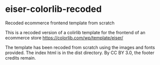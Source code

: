 # eiser-colorlib-recoded
Recoded ecommerce frontend template from scratch

This is a recoded version of a colirlib template for the frontend of an ecommerce store
https://colorlib.com/wp/template/eiser/

The template has been recoded from scratch using the images and fonts provided. The index html is in the dist directory.
By CC BY 3.0, the footer credits remain.
